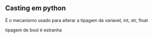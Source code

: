 ## Casting em python

É o mecanismo usado para alterar a tipagem da variavel, int, str, float

tipagem de bool é estranha